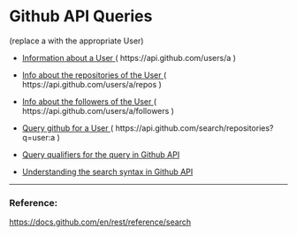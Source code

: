 # Github API Queries

(replace a with the appropriate User)
 
- [ Information about a User ](https://api.github.com/users/a) ( https<span>://</span>api.github.com/users/a )

- [ Info about the repositories of the User ](https://api.github.com/users/a/repos) ( https<span>://</span>api.github.com/users/a/repos )

- [ Info about the followers of the User ](https://api.github.com/users/a/followers) ( https<span>://</span>api.github.com/users/a/followers )

- [ Query github for a User ](https://api.github.com/search/repositories?q=user:a) ( https<span>://</span>api.github.com/search/repositories?q=user:a )

- [ Query qualifiers for the query in Github API](https://docs.github.com/en/github/searching-for-information-on-github/searching-on-github/searching-users)

- [ Understanding the search syntax in Github API ](https://docs.github.com/en/github/searching-for-information-on-github/getting-started-with-searching-on-github/understanding-the-search-syntax )

----------------
### Reference:

https://docs.github.com/en/rest/reference/search


